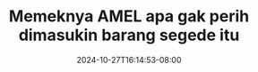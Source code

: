 --- 
title: "Memeknya AMEL apa gak perih dimasukin barang segede itu"
description: "  bokep Memeknya AMEL apa gak perih dimasukin barang segede itu simontox   baru"
date: 2024-10-27T16:14:53-08:00
file_code: "yg6ht5gnbalv"
draft: false
cover: "glue97lbudvtgnk1.jpg"
tags: ["Memeknya", "AMEL", "apa", "gak", "perih", "dimasukin", "barang", "segede", "itu", "bokep-indo", "bokep-viral", "bokep-ig"]
length: 724
fld_id: "1235318"
foldername: "AMEL CLUMSY"
categories: ["AMEL CLUMSY"]
views: 163
---